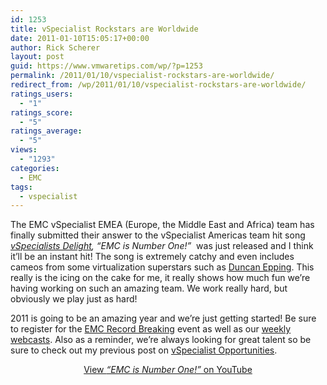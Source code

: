```yaml
---
id: 1253
title: vSpecialist Rockstars are Worldwide
date: 2011-01-10T15:05:17+00:00
author: Rick Scherer
layout: post
guid: https://www.vmwaretips.com/wp/?p=1253
permalink: /2011/01/10/vspecialist-rockstars-are-worldwide/
redirect_from: /wp/2011/01/10/vspecialist-rockstars-are-worldwide/
ratings_users:
  - "1"
ratings_score:
  - "5"
ratings_average:
  - "5"
views:
  - "1293"
categories:
  - EMC
tags:
  - vspecialist
---
```

The EMC vSpecialist EMEA (Europe, the Middle East and Africa) team has finally submitted their answer to the vSpecialist Americas team hit song <a href="http://youtu.be/DdSLc68J210" target="_blank"><em>vSpecialists Delight</em></a>_, &#8220;EMC is Number One!&#8221;_  was just released and I think it&#8217;ll be an instant hit! The song is extremely catchy and even includes cameos from some virtualization superstars such as <a href="http://www.yellow-bricks.com/" target="_blank">Duncan Epping</a>. This really is the icing on the cake for me, it really shows how much fun we&#8217;re having working on such an amazing team. We work really hard, but obviously we play just as hard!

2011 is going to be an amazing year and we&#8217;re just getting started! Be sure to register for the <a href="http://www.emc.com/microsites/record-breaking-event/index.htm?CMP=SOC-BreakingRecords-Blogs" target="_blank">EMC Record Breaking</a> event as well as our <a href="http://info.emc.com/mk/get/DBM9921-15591_OE?reg_src=PA_Vmware" target="_blank">weekly webcasts</a>. Also as a reminder, we&#8217;re always looking for great talent so be sure to check out my previous post on <a href="https://www.vmwaretips.com/wp/2010/11/12/have-a-passion-for-virtualization-were-looking-for-you/" target="_blank">vSpecialist Opportunities</a>.

<p style="text-align: center;">
  <a href="http://youtu.be/4Eh3VV4hL8s" target="_blank">View <em>&#8220;EMC is Number One!&#8221;</em> on YouTube</a><br />
</p>